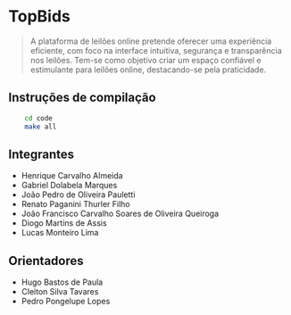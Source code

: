 # TopBids

> A plataforma de leilões online pretende oferecer uma experiência eficiente, com foco na interface intuitiva, segurança e transparência nos leilões.
> Tem-se como objetivo criar um espaço confiável e estimulante para leilões online, destacando-se pela praticidade.

## Instruções de compilação

```bash
    cd code
    make all
```

## Integrantes

* Henrique Carvalho Almeida
* Gabriel Dolabela Marques
* João Pedro de Oliveira Pauletti
* Renato Paganini Thurler Filho
* João Francisco Carvalho Soares de Oliveira Queiroga
* Diogo Martins de Assis
* Lucas Monteiro Lima

## Orientadores

* Hugo Bastos de Paula
* Cleiton Silva Tavares
* Pedro Pongelupe Lopes
